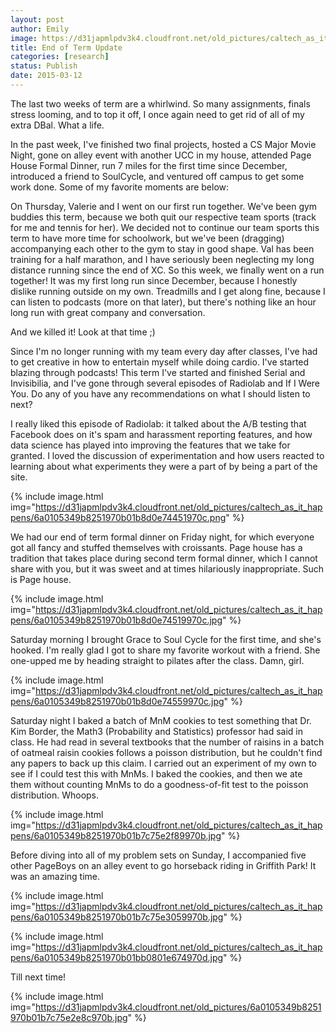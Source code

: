 ```yaml
---
layout: post
author: Emily
image: https://d31japmlpdv3k4.cloudfront.net/old_pictures/caltech_as_it_happens/6a0105349b8251970b01b8d0e743b2970c.jpg
title: End of Term Update 
categories: [research]
status: Publish
date: 2015-03-12
---
```



The last two weeks of term are a whirlwind. So many assignments, finals stress looming, and to top it off, I once again need to get rid of all of my extra DBal. What a life.

In the past week, I've finished two final projects, hosted a CS Major Movie Night, gone on alley event with another UCC in my house, attended Page House Formal Dinner, run 7 miles for the first time since December, introduced a friend to SoulCycle, and ventured off campus to get some work done. Some of my favorite moments are below:

On Thursday, Valerie and I went on our first run together. We've been gym buddies this term, because we both quit our respective team sports (track for me and tennis for her). We decided not to continue our team sports this term to have more time for schoolwork, but we've been (dragging) accompanying each other to the gym to stay in good shape. Val has been training for a half marathon, and I have seriously been neglecting my long distance running since the end of XC. So this week, we finally went on a run together! It was my first long run since December, because I honestly dislike running outside on my own. Treadmills and I get along fine, because I can listen to podcasts (more on that later), but there's nothing like an hour long run with great company and conversation.

And we killed it! Look at that time ;)

Since I'm no longer running with my team every day after classes, I've had to get creative in how to entertain myself while doing cardio. I've started blazing through podcasts! This term I've started and finished Serial and Invisibilia, and I've gone through several episodes of Radiolab and If I Were You. Do any of you have any recommendations on what I should listen to next?

I really liked this episode of Radiolab: it talked about the A/B testing that Facebook does on it's spam and harassment reporting features, and how data science has played into improving the features that we take for granted. I loved the discussion of experimentation and how users reacted to learning about what experiments they were a part of by being a part of the site.


{% include image.html img="https://d31japmlpdv3k4.cloudfront.net/old_pictures/caltech_as_it_happens/6a0105349b8251970b01b8d0e74451970c.png" %}

We had our end of term formal dinner on Friday night, for which everyone got all fancy and stuffed themselves with croissants. Page house has a tradition that takes place during second term formal dinner, which I cannot share with you, but it was sweet and at times hilariously inappropriate. Such is Page house.


{% include image.html img="https://d31japmlpdv3k4.cloudfront.net/old_pictures/caltech_as_it_happens/6a0105349b8251970b01b8d0e74519970c.jpg" %}

Saturday morning I brought Grace to Soul Cycle for the first time, and she's hooked. I'm really glad I got to share my favorite workout with a friend. She one-upped me by heading straight to pilates after the class. Damn, girl.


{% include image.html img="https://d31japmlpdv3k4.cloudfront.net/old_pictures/caltech_as_it_happens/6a0105349b8251970b01b8d0e74559970c.jpg" %}

Saturday night I baked a batch of MnM cookies to test something that Dr. Kim Border, the Math3 (Probability and Statistics) professor had said in class. He had read in several textbooks that the number of raisins in a batch of oatmeal raisin cookies follows a poisson distribution, but he couldn't find any papers to back up this claim. I carried out an experiment of my own to see if I could test this with MnMs. I baked the cookies, and then we ate them without counting MnMs to do a goodness-of-fit test to the poisson distribution. Whoops.


{% include image.html img="https://d31japmlpdv3k4.cloudfront.net/old_pictures/caltech_as_it_happens/6a0105349b8251970b01b7c75e2f89970b.jpg" %}

Before diving into all of my problem sets on Sunday, I accompanied five other PageBoys on an alley event to go horseback riding in Griffith Park! It was an amazing time.


{% include image.html img="https://d31japmlpdv3k4.cloudfront.net/old_pictures/caltech_as_it_happens/6a0105349b8251970b01b7c75e3059970b.jpg" %}


{% include image.html img="https://d31japmlpdv3k4.cloudfront.net/old_pictures/caltech_as_it_happens/6a0105349b8251970b01bb0801e674970d.jpg" %}

Till next time!

{% include image.html img="https://d31japmlpdv3k4.cloudfront.net/old_pictures/6a0105349b8251970b01b7c75e2e8c970b.jpg" %}
